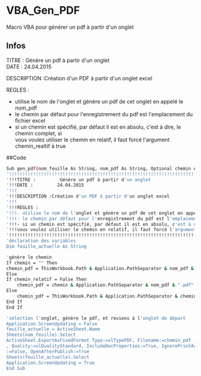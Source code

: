 # VBA_Gen_PDF
Macro VBA pour générer un pdf à partir d'un onglet

## Infos
TITRE : Génère un pdf à partir d'un onglet                                  		    
DATE : 24.04.2015                              											

DESCRIPTION :Création d'un PDF à partir d'un onglet excel										

REGLES :																						
- utilise le nom de l'onglet et génère un pdf de cet onglet en appelé le nom_pdf   				
- le chemin par défaut pour l'enregistrement du pdf est l'emplacement du fichier excel			
- si un chemin est spécifié, par défaut il est en absolu, c'est à dire, le chemin complet, si   
vous voulez utiliser le chemin en relatif, il faut forcé l'argument chemin_realtif à true      

##Code
```bash
Sub gen_pdf(nom_feuille As String, nom_pdf As String, Optional chemin As String = "", Optional chemin_relatif As Boolean = False)
'!!!!!!!!!!!!!!!!!!!!!!!!!!!!!!!!!!!!!!!!!!!!!!!!!!!!!!!!!!!!!!!!!!!!!!!!!!!!!!!!!!!!!!!!!!!!!!!!!!!!!!
'!!!TITRE :         Génère un pdf à partir d'un onglet                                            	!!!
'!!!DATE :         24.04.2015                              											!!!
'!!!                                                                          						!!!
'!!!DESCRIPTION :Création d'un PDF à partir d'un onglet excel										!!!
'!!!                                                                               					!!!
'!!!REGLES :																						!!!
'!!!- utilise le nom de l'onglet et génère un pdf de cet onglet en appelé le nom_pdf   				!!!
'!!!- le chemin par défaut pour l'enregistrement du pdf est l'emplacement du fichier excel			!!!
'!!!- si un chemin est spécifié, par défaut il est en absolu, c'est à dire, le chemin complet, si   !!!
'!!!vous voulez utiliser le chemin en relatif, il faut forcé l'argument chemin_realtif à true       !!!
'!!!!!!!!!!!!!!!!!!!!!!!!!!!!!!!!!!!!!!!!!!!!!!!!!!!!!!!!!!!!!!!!!!!!!!!!!!!!!!!!!!!!!!!!!!!!!!!!!!!!!!
'déclaration des variables
Dim feuille_actuelle As String

'génère le chemin
If chemin = "" Then
chemin_pdf = ThisWorkbook.Path & Application.PathSeparator & nom_pdf & ".pdf"
Else
If chemin_relatif = False Then
    chemin_pdf = chemin & Application.PathSeparator & nom_pdf & ".pdf"
Else
    chemin_pdf = ThisWorkbook.Path & Application.PathSeparator & chemin & Application.PathSeparator & nom_pdf & ".pdf"
End If
End If

'sélection l'onglet, génère le pdf, et reviens à l'onglet de départ
Application.ScreenUpdating = False
feuille_actuelle = ActiveSheet.Name
Sheets(nom_feuille).Select
ActiveSheet.ExportAsFixedFormat Type:=xlTypePDF, Filename:=chemin_pdf _
, Quality:=xlQualityStandard, IncludeDocProperties:=True, IgnorePrintAreas _
:=False, OpenAfterPublish:=True
Sheets(feuille_actuelle).Select
Application.ScreenUpdating = True
End Sub
```
